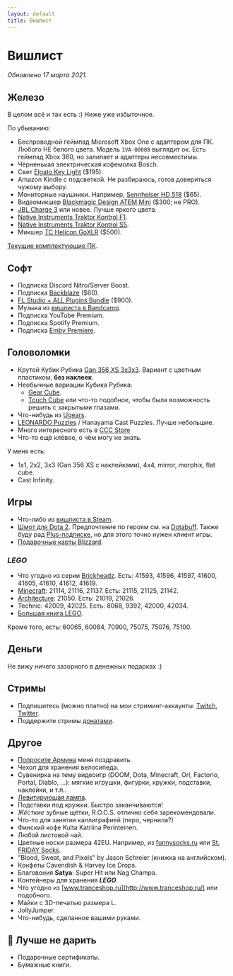 ```yaml
---
layout: default
title: Вишлист
---
```


# Вишлист

*Обновлено 17 марта 2021.*

## Железо

В целом всё и так есть :) Ниже уже избыточное.

По убыванию:

* Беспроводной геймпад Microsoft Xbox One с адаптером для ПК. Любого НЕ белого цвета. Модель `1VA-00008` выглядит ок. Есть геймпад Xbox 360, но залипает и адаптеры несовместимы.
* Чёрненькая электрическая кофемолка Bosch.
* Свет [Elgato Key Light] ($195).
* Amazon Kindle с подсветкой. Не разбираюсь, готов довериться чужому выбору.
* Мониторные наушники. Например, [Sennheiser HD 518] ($65).
* Видеомикшер [Blackmagic Design ATEM Mini] ($300; не PRO).
* [JBL Charge 3] или новее. Лучше яркого цвета.
* [Native Instruments Traktor Kontrol F1].
* [Native Instruments Traktor Kontrol S5].
* Микшер [TC Helicon GoXLR] ($500).

[Текущие комплектующие ПК][pc-config].

[Elgato Key Light]: https://www.elgato.com/en/gaming/key-light
[Blackmagic Design ATEM Mini]: https://www.blackmagicdesign.com/ru/products/atemmini
[TC Helicon GoXLR]: https://www.tc-helicon.com/broadcast
[Sennheiser HD 518]: https://market.yandex.ru/product/6516805
[JBL Charge 3]: https://market.yandex.ru/product/13925684
[Native Instruments Traktor Kontrol S5]: http://www.native-instruments.com/en/products/traktor/dj-controllers/traktor-kontrol-s5/
[Native Instruments Traktor Kontrol F1]: http://www.native-instruments.com/en/products/traktor/dj-controllers/traktor-kontrol-f1/
[pc-config]: https://www.rudeshko.com/pc-config

## Софт

* Подписка Discord Nitro/Server Boost.
* Подписка [Backblaze][backblaze] ($60).
* [FL Studio + ALL Plugins Bundle][fl-studio] ($900).
* Музыка из [вишлиста в Bandcamp][bandcamp-wishlist].
* Подписка YouTube Premium.
* Подписка Spotify Premium.
* Подписка [Emby Premiere][emby-premiere].

[fl-studio]: https://support.image-line.com/jshop/shop.php
[backblaze]: https://secure.backblaze.com/gift.htm
[bandcamp-wishlist]: https://bandcamp.com/anton-rudeshko/wishlist
[emby-premiere]: https://emby.media/premiere.html

## Головоломки

* Крутой Кубик Рубика [Gan 356 XS 3x3x3](https://cccstore.ru/catalog/kubiki-rubika/gan-356-xs-3x3x3/). Вариант с цветным пластиком, **без наклеек**.
* Необычные вариации Кубика Рубика:
  * [Gear Cube](http://playlab.ru/toys/mefferts/gear-cube/).
  * [Touch Cube](https://www.rubiks.com/rubik-s-touch-cube.html) или что-то подобное, чтобы была возможность решить с закрытыми глазами.
* Что-нибудь из [Ugears](http://ugears-russia.ru/).
* [LEONARDO Puzzles](http://www.leonardo-puzzles.com/) / Hanayama Cast Puzzles. Лучше небольшие.
* Много интересного есть в [CCC Store](https://cccstore.ru/)
* Что-то ещё клёвое, о чём могу не знать.

У меня есть:

* 1x1, 2x2, 3x3 (Gan 356 XS с наклейками), 4x4, mirror, morphix, flat cube.
* Cast Infinity.

## Игры

* Что-либо из [вишлиста в Steam][steam].
* [Шмот для Dota 2][dota2-store]. Предпочтение по героям см. на [Dotabuff][dotabuff]. Также буду рад [Plus-подписке][dota2-plus], но для этого точно нужен клиент игры.
* [Подарочные карты Blizzard][blizzard-giftcards].

[steam]: https://store.steampowered.com/wishlist/id/rudeshko_plays/
[dota2-store]: http://www.dota2.com/store/
[dotabuff]: https://www.dotabuff.com/players/55714886
[dota2-plus]: https://www.dota2.com/plus
[blizzard-giftcards]: https://giftcards.blizzard.com/

### *LEGO*

* Что угодно из серии [Brickheadz][lego-brickheadz]. Есть: 41593, 41596, 41597, 41600, 41605, 41610, 41612, 41619.
* [Minecraft][lego-minecraft]: 21114, 21116, 21137. Есть: 21115, 21125, 21142.
* [Architecture][lego-architecture]: 21050. Есть: 21019, 21026.
* Technic: 42009, 42025. Есть: 8068, 9392, 42000, 42034.
* [Большая книга LEGO][lego-big].

Кроме того, есть: 60065, 60084, 70900, 75075, 75076, 75100.

[lego-architecture]: https://shop.lego.com/en-US/Architecture-ByTheme
[lego-big]: http://www.mann-ivanov-ferber.ru/books/paperbook/unofficial-lego-builders-guide/
[lego-brickheadz]: https://shop.lego.com/en-US/Brickheadz-sets
[lego-minecraft]: https://shop.lego.com/en-US/Minecraft-ByTheme

## Деньги

Не вижу ничего зазорного в денежных подарках :)

## Стримы

* Подпишитесь (можно платно) на мои стриминг-аккаунты: [Twitch](https://www.twitch.tv/rudeshko_plays), [Twitter](https://twitter.com/rudeshko_plays).
* Поддержите стримы [донатами](https://donate.stream/rudeshko_plays).

## Другое

* [Попросите Армина](mailto:armin@astateoftrance.com) меня поздравить.
* Чехол для хранения велосипеда.
* Сувенирка на тему видеоигр (DOOM, Dota, Minecraft, Ori, Factorio, Portal, Diablo, …): мягкие игрушки, фигурки, кружки, подставки, наклейки, и т.п..
* [Левитирующая лампа](https://www.levitera.ru/product/levitiruyuschiy-svetilnik-cosmic-temnyy).
* Подставки под кружки. Быстро заканчиваются!
* _Жёсткие_ зубные щётки, R.O.C.S. отлично себя зарекомендовали.
* Что-то для занятия каллиграфией (перо, чернила?)
* Финский кофе Kulta Katriina Perinteinen.
* Любой листовой чай.
* Цветные носки размера 42EU. Например, из [funnysocks.ru](https://funnysocks.ru/) или [St. FRIDAY Socks](https://myfriday.ru/muzhskie_noski/).
* "Blood, Sweat, and Pixels" by Jason Schreier (книжка на английском).
* Конфеты Cavendish & Harvey Ice Drops.
* Благовония **Satya**: Super Hit или Nag Champa.
* Контейнеры для хранения ***LEGO***.
* Что угодно из [www.tranceshop.ru](http://www.tranceshop.ru/) или подобного.
* Майки с 3D-печатью размера L.
* JollyJumper.
* Что-нибудь, сделанное вашими руками.

## 🚫 Лучше не дарить

* Подарочные сертификаты.
* Бумажные книги.
